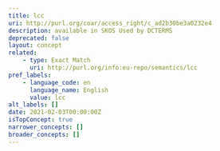 ```yaml
---
title: lcc
uri: http://purl.org/coar/access_right/c_ad2b30be3a0232e4
description: available in SKOS Used by DCTERMS
deprecated: false
layout: concept
related:
    - type: Exact Match
      uri: http://purl.org/info:eu-repo/semantics/lcc
pref_labels:
    - language_code: en
      language_name: English
      value: lcc
alt_labels: []
date: 2021-02-03T00:00:00Z
isTopConcept: true
narrower_concepts: []
broader_concepts: []
---
```


